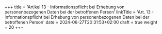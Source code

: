 +++
title = 'Artikel 13 - Informationspflicht bei Erhebung von personenbezogenen Daten bei der betroffenen Person'
linkTitle = 'Art. 13 - Informationspflicht bei Erhebung von personenbezogenen Daten bei der betroffenen Person'
date = 2024-08-27T20:31:53+02:00
draft = true
weight = 20
+++
